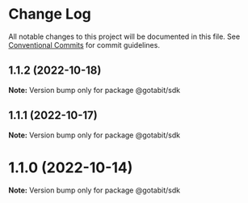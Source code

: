 # Change Log

All notable changes to this project will be documented in this file.
See [Conventional Commits](https://conventionalcommits.org) for commit guidelines.

## 1.1.2 (2022-10-18)

**Note:** Version bump only for package @gotabit/sdk





## 1.1.1 (2022-10-17)

**Note:** Version bump only for package @gotabit/sdk





# 1.1.0 (2022-10-14)

**Note:** Version bump only for package @gotabit/sdk
